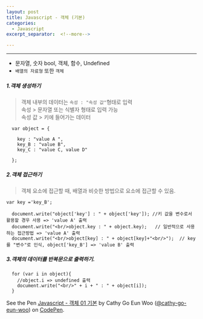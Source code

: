 ```yaml
---
layout: post
title: Javascript - 객체 (기본)
categories:
  - Javascript
excerpt_separator:  <!--more-->

---
```


---

- 문자열, 숫자 bool, 객체, 함수, Undefined
- `배열의 자료형` 또한 `객체`

##### 1.객체 생성하기

> 객체 내부의 데이터는 `속성 : "속성 값"`형태로 입력  
> 속성 > 문자열 또는 식별자 형태로 입력 가능  
> 속성 값 > 키에 들어가는 데이터

```
  var object = {

    key : "value A ",
    key_B : "value B",
    key_C : "value C, value D"

  };
```

##### 2.객체 접근하기

> 객체 요소에 접근할 때, 배열과 비슷한 방법으로 요소에 접근할 수 있음.

```
var key ='key_B';

  document.write("object['key'] : " + object['key']); //키 값을 변수로서 활용할 경우 사용 => 'value A' 출력
  document.write("<br/>object.key : " + object.key);   // 일반적으로 사용하는 접근방법 => 'value A' 출력
  document.write("<br/>object[key] : " + object[key]+"<br/>");  // key를 "변수"로 인식, object['key_B'] => 'value B' 출력
```

##### 3.객체의 데이터를 반복문으로 출력하기.

```
  for (var i in object){
    //object.i => undefined 출력
    document.write("<br/>" + i + " : " + object[i]);
  }
```

<p data-height="380" data-theme-id="0" data-slug-hash="ce05777435058431760d18d74b839a6e" data-default-tab="result" data-user="cathy-go-eun-woo" data-pen-title="Javascript - 객체 01 기본" class="codepen">See the Pen <a href="https://codepen.io/cathy-go-eun-woo/pen/ce05777435058431760d18d74b839a6e/">Javascript - 객체 01 기본</a> by Cathy Go Eun Woo (<a href="https://codepen.io/cathy-go-eun-woo">@cathy-go-eun-woo</a>) on <a href="https://codepen.io">CodePen</a>.</p>
<script src="https://static.codepen.io/assets/embed/ei.js"> </script>
